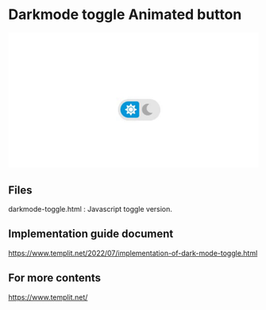 # Darkmode toggle Animated button

![Preview of darkmode toggle](demo.gif)

## Files

darkmode-toggle.html : Javascript toggle version.  


## Implementation guide document
https://www.templit.net/2022/07/implementation-of-dark-mode-toggle.html


## For more contents
https://www.templit.net/